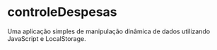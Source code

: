 # controleDespesas
 Uma aplicação simples de manipulação dinâmica de dados utilizando JavaScript e LocalStorage.
